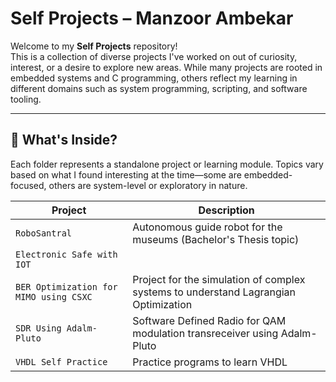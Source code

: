 # Self Projects – Manzoor Ambekar

Welcome to my **Self Projects** repository!  
This is a collection of diverse projects I've worked on out of curiosity, interest, or a desire to explore new areas. While many projects are rooted in embedded systems and C programming, others reflect my learning in different domains such as system programming, scripting, and software tooling.

---

## 📂 What's Inside?

Each folder represents a standalone project or learning module. Topics vary based on what I found interesting at the time—some are embedded-focused, others are system-level or exploratory in nature.

| Project | Description |
|---------|-------------|
| `RoboSantral` | Autonomous guide robot for the museums (Bachelor's Thesis topic) |
| `Electronic Safe with IOT` |  |
| `BER Optimization for MIMO using CSXC` | Project for the simulation of complex systems to understand Lagrangian Optimization |
| `SDR Using Adalm-Pluto` | Software Defined Radio for QAM modulation transreceiver using Adalm-Pluto |
| `VHDL Self Practice` | Practice programs to learn VHDL |